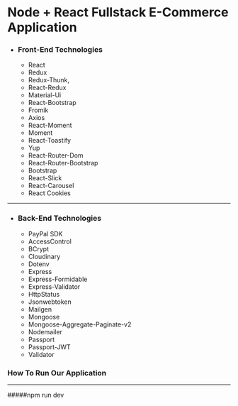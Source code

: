 # Node + React Fullstack E-Commerce Application

* ### Front-End Technologies 
  - React
  - Redux
  - Redux-Thunk,
  - React-Redux
  - Material-Ui
  - React-Bootstrap
  - Fromik
  - Axios
  - React-Moment
  - Moment
  - React-Toastify
  - Yup
  - React-Router-Dom
  - React-Router-Bootstrap
  - Bootstrap
  - React-Slick
  - React-Carousel
  - React Cookies
---
* ### Back-End Technologies
    - PayPal SDK
    - AccessControl
    - BCrypt
    - Cloudinary
    - Dotenv
    - Express
    - Express-Formidable
    - Express-Validator
    - HttpStatus
    - Jsonwebtoken
    - Mailgen
    - Mongoose
    - Mongoose-Aggregate-Paginate-v2
    - Nodemailer
    - Passport
    - Passport-JWT
    - Validator

### How To Run Our Application
---
#####npm run dev
